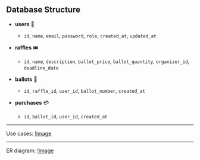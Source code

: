 ##  Database Structure

- **users** 👤
  - `id`, `name`, `email`, `password`, `role`, `created_at`, `updated_at`

- **raffles** 🎟️
  - `id`, `name`, `description`, `ballot_price`, `ballot_quantity`, `organizer_id`, `deadline_date`

- **ballots** 🛒
  - `id`, `raffle_id`, `user_id`, `ballot_number`, `created_at`

- **purchases** 💳
  - `id`, `ballot_id`, `user_id`, `created_at`

<hr></hr>

Use cases: [!image](../Assets/UseCase%20diagram.PNG)

<hr></hr>

ER diagram: [!image](../Assets/ER%20diagram.PNG)